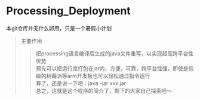 # Processing_Deployment
本git仓库并无什么卵用，只是一个暑假小计划<br>
>主要作用
>>把processing语言编译后生成的java文件重写，以实现超高跨平台性<br>
>优势<br>
>>预先可以把运行库打包在jar内，方便，可靠，跨平台性强，即使是低级的树莓派等arm开发板也可以轻松通过指令运行<br>
>>算了，还是说一下吧：java -jar xxx.jar <br>
总之，这就是这个程序的简介了，剩下的大家自己探索吧～
